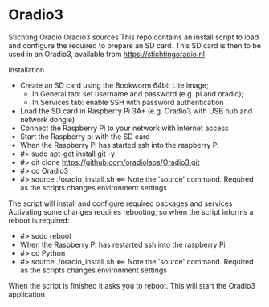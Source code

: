 # Oradio3
Stichting Oradio Oradio3 sources
This repo contains an install script to load and configure the required to prepare an SD card.
This SD card is then to be used in an Oradio3, available from https://stichtingoradio.nl

Installation
- Create an SD card using the Bookworm 64bit Lite image;
  - In General tab: set username and password (e.g. pi and oradio);
  - In Services tab: enable SSH with password authentication
- Load the SD card in Raspberry Pi 3A+ (e.g. Oradio3 with USB hub and network dongle)
- Connect the Raspberry Pi to your network with internet access
- Start the Raspberry pi with the SD card
- When the Raspberry Pi has started ssh into the raspberry Pi
- #> sudo apt-get install git -y
- #> git clone https://github.com/oradiolabs/Oradio3.git
- #> cd Oradio3
- #> source ./oradio_install.sh    <== Note the 'source' command. Required as the scripts changes environment settings

The script will install and configure required packages and services
Activating some changes requires rebooting, so when the script informs a reboot is required:
- #> sudo reboot
- When the Raspberry Pi has restarted ssh into the raspberry Pi
- #> cd Python
- #> source ./oradio_install.sh    <== Note the 'source' command. Required as the scripts changes environment settings

When the script is finished it asks you to reboot. This will start the Oradio3 application
